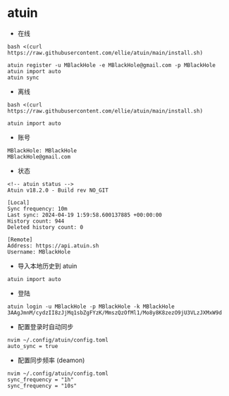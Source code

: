 # atuin

- 在线
```shell
bash <(curl https://raw.githubusercontent.com/ellie/atuin/main/install.sh)
 
atuin register -u MBlackHole -e MBlackHole@gmail.com -p MBlackHole
atuin import auto
atuin sync
```

- 离线
```shell
bash <(curl https://raw.githubusercontent.com/ellie/atuin/main/install.sh)

atuin import auto
```

- 账号
```shell
MBlackHole: MBlackHole
MBlackHole@gmail.com
```

- 状态
```shell
<!-- atuin status -->
Atuin v18.2.0 - Build rev NO_GIT

[Local]
Sync frequency: 10m
Last sync: 2024-04-19 1:59:58.600137885 +00:00:00
History count: 944
Deleted history count: 0

[Remote]
Address: https://api.atuin.sh
Username: MBlackHole
```

- 导入本地历史到 atuin
```shell
atuin import auto
```

- 登陆
```shell
atuin login -u MBlackHole -p MBlackHole -k MBlackHole
3AAgJmnM/cydzII8zJjMq1sbZgFYzK/MmszQzOfMl1/Mo8y8K8zezO9jU3VLzJXMxW9d
```

- 配置登录时自动同步
```shell
nvim ~/.config/atuin/config.toml
auto_sync = true
```

- 配置同步频率 (deamon)
```shell
nvim ~/.config/atuin/config.toml
sync_frequency = "1h"
sync_frequency = "10s"
```
